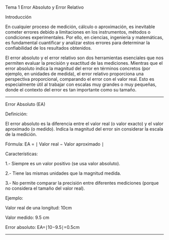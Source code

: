 Tema 1 Error Absoluto y Error Relativo

Introducción

En cualquier proceso de medición, cálculo o aproximación, es inevitable cometer errores debido a limitaciones en los instrumentos, métodos o condiciones experimentales. Por ello, en ciencias, ingeniería y matemáticas, es fundamental cuantificar y analizar estos errores para determinar la confiabilidad de los resultados obtenidos.

El error absoluto y el error relativo son dos herramientas esenciales que nos permiten evaluar la precisión y exactitud de las mediciones. Mientras que el error absoluto indica la magnitud del error en términos concretos (por ejemplo, en unidades de medida), el error relativo proporciona una perspectiva proporcional, comparando el error con el valor real. Esto es especialmente útil al trabajar con escalas muy grandes o muy pequeñas, donde el contexto del error es tan importante como su tamaño.

------------------------------------------------------------------------------------------------------------------------------------------------------------------------------

Error Absoluto (EA)

Definición:

El error absoluto es la diferencia entre el valor real (o valor exacto) y el valor aproximado (o medido). Indica la magnitud del error sin considerar la escala de la medición.

Fórmula: EA = ∣ Valor real − Valor aproximado ∣

Características:

1.- Siempre es un valor positivo (se usa valor absoluto).

2.- Tiene las mismas unidades que la magnitud medida.

3.- No permite comparar la precisión entre diferentes mediciones (porque no considera el tamaño del valor real).

Ejemplo:

Valor real de una longitud: 10cm 

Valor medido: 9.5 cm

Error absoluto: EA=∣10−9.5∣=0.5cm

------------------------------------------------------------------------------------------------------------------------------------------------------------------------------

